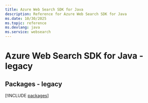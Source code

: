 ```yaml
---
title: Azure Web Search SDK for Java
description: Reference for Azure Web Search SDK for Java
ms.date: 10/30/2025
ms.topic: reference
ms.devlang: java
ms.service: websearch
---
```

# Azure Web Search SDK for Java - legacy
## Packages - legacy
[!INCLUDE [packages](web-search-index.md)]